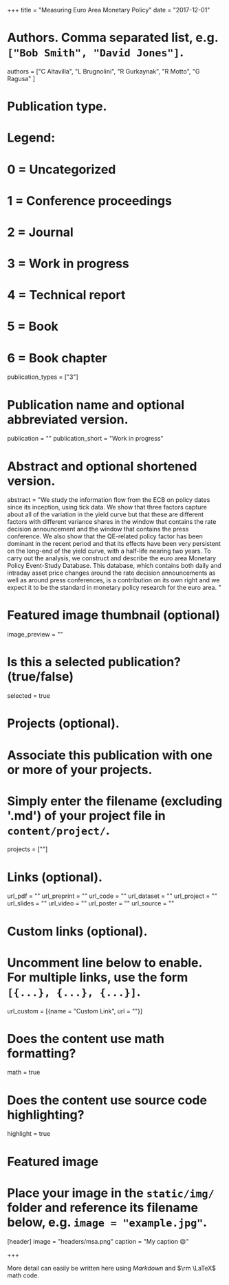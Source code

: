 +++
title = "Measuring Euro Area Monetary Policy"
date = "2017-12-01"

# Authors. Comma separated list, e.g. `["Bob Smith", "David Jones"]`.
authors = ["C Altavilla", "L Brugnolini", "R Gurkaynak", "R Motto", "G Ragusa" ]

# Publication type.
# Legend:
# 0 = Uncategorized
# 1 = Conference proceedings
# 2 = Journal
# 3 = Work in progress
# 4 = Technical report
# 5 = Book
# 6 = Book chapter
publication_types = ["3"]

# Publication name and optional abbreviated version.
publication = ""
publication_short = "Work in progress"

# Abstract and optional shortened version.
abstract = "We study the information flow from the ECB on policy dates since its inception, using tick data. We show that three factors capture about all of the variation in the yield curve but that these are different factors with different variance shares in the window that contains the rate decision announcement and the window that contains the press conference. We also show that the QE-related policy factor has been dominant in the recent period and that its effects have been very persistent on the long-end of the yield curve, with a half-life nearing two years. To carry out the analysis, we construct and describe the euro area Monetary Policy Event-Study Database. This database, which contains both daily and intraday asset price changes around the rate decision announcements as well as around press conferences, is a contribution on its own right and we expect it to be the standard in monetary policy research for the euro area. "

# Featured image thumbnail (optional)
image_preview = ""

# Is this a selected publication? (true/false)
selected = true

# Projects (optional).
#   Associate this publication with one or more of your projects.
#   Simply enter the filename (excluding '.md') of your project file in `content/project/`.
projects = [""]

# Links (optional).
url_pdf = ""
url_preprint = ""
url_code = ""
url_dataset = ""
url_project = ""
url_slides = ""
url_video = ""
url_poster = ""
url_source = ""

# Custom links (optional).
#   Uncomment line below to enable. For multiple links, use the form `[{...}, {...}, {...}]`.
url_custom = [{name = "Custom Link", url = ""}]

# Does the content use math formatting?
math = true

# Does the content use source code highlighting?
highlight = true

# Featured image
# Place your image in the `static/img/` folder and reference its filename below, e.g. `image = "example.jpg"`.
[header]
image = "headers/msa.png"
caption = "My caption :smile:"

+++

More detail can easily be written here using *Markdown* and $\rm \LaTeX$ math code.
